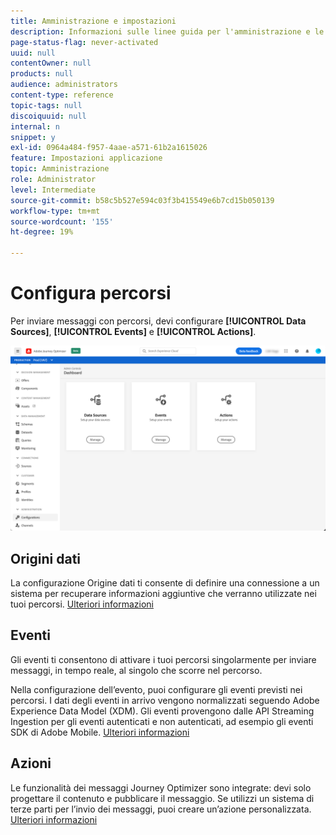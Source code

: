 ```yaml
---
title: Amministrazione e impostazioni
description: Informazioni sulle linee guida per l'amministrazione e le impostazioni
page-status-flag: never-activated
uuid: null
contentOwner: null
products: null
audience: administrators
content-type: reference
topic-tags: null
discoiquuid: null
internal: n
snippet: y
exl-id: 0964a484-f957-4aae-a571-61b2a1615026
feature: Impostazioni applicazione
topic: Amministrazione
role: Administrator
level: Intermediate
source-git-commit: b58c5b527e594c03f3b415549e6b7cd15b050139
workflow-type: tm+mt
source-wordcount: '155'
ht-degree: 19%

---
```


# Configura percorsi

Per inviare messaggi con percorsi, devi configurare **[!UICONTROL Data Sources]**, **[!UICONTROL Events]** e **[!UICONTROL Actions]**.

![](../assets/admin-menu.png)

## Origini dati 

La configurazione Origine dati ti consente di definire una connessione a un sistema per recuperare informazioni aggiuntive che verranno utilizzate nei tuoi percorsi. [Ulteriori informazioni](../../using/datasource/about-data-sources.md)

## Eventi

Gli eventi ti consentono di attivare i tuoi percorsi singolarmente per inviare messaggi, in tempo reale, al singolo che scorre nel percorso.

Nella configurazione dell’evento, puoi configurare gli eventi previsti nei percorsi. I dati degli eventi in arrivo vengono normalizzati seguendo Adobe Experience Data Model (XDM). Gli eventi provengono dalle API Streaming Ingestion per gli eventi autenticati e non autenticati, ad esempio gli eventi SDK di Adobe Mobile. [Ulteriori informazioni](../../using/event/about-events.md)

## Azioni

Le funzionalità dei messaggi Journey Optimizer sono integrate: devi solo progettare il contenuto e pubblicare il messaggio. Se utilizzi un sistema di terze parti per l’invio dei messaggi, puoi creare un’azione personalizzata. [Ulteriori informazioni](../../using/action/action.md)
